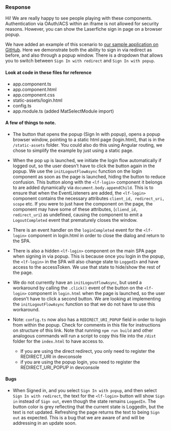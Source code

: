 ### Response

Hi! We are really happy to see people playing with these components.
Authentication via OAuth/ACS within an iframe is not allowed for security reasons. However, you can show the Laserfiche sign in page on a browser popup. 

We have added an example of this scenario to [our sample application on GitHub](https://github.com/Laserfiche/lf-sample-OAuth-SPA-angular-npm). Here we demonstrate both the ability to sign in via redirect as before, and also through a popup window. There is a dropdown that allows you to switch between `Sign In with redirect` and `Sign In with popup`. 

#### Look at code in these files for reference
 * app.component.ts
 * app.component.html
 * app.component.css
 * static-assets/login.html
 * config.ts
 * app.module.ts (added MatSelectModule import)

#### A few of things to note. 
 * The button that opens the popup (Sign In with popup), opens a popup browser window, pointing to a static html page (login.html), that is in the `/static-assets` folder.  You could also do this using Angular routing, we chose to simplify the example by just using a static page.
 * When the pop up is launched, we initiate the login flow automatically if logged out, so the user doesn't have to click the button again in the popup. We use the `initLogoutFlowAsync` function on the login component as soon as the page is launched, hiding the button to reduce confusion. This button along with the `<lf-login>` component it belongs to are added dynamically via `document.body.appendChild`. This is to ensure that when the EventListeners are added, the `<lf-login>` component contains the necessary attributes `client_id, redirect_uri, scope` etc. If you were to just have the component on the page, the component may have some of these attributes, (`cliend_id, redirect_uri`) as undefined, causing the component to emit a `LogoutCompleted` event that prematurely closes the window.
 * There is an event handler on the `loginCompleted` event for the `<lf-login>` component in login.html in order to close the dialog and return to the SPA.
 * There is also a hidden `<lf-login>` component on the main SPA page when signing in via popup. This is because once you login in the popup, the `<lf-login>` in the SPA will also change state to `LoggedIn` and have access to the accessToken. We use that state to hide/show the rest of the page.
 * We do not currently have an `initLogoutFlowAsync`, but used a workaround by calling the `.click()` event of the button on the `<lf-login>` component in `login.html` when the page is launched, so the user doesn't have to click a second button. We are looking at implementing the `initLogoutFlowAsync` function so that we do not have to use this workaround.

 * Note: `config.ts` now also has a `REDIRECT_URI_POPUP` field in order to login from within the popup. Check for comments in this file for instructions on structure of this link. Note that running `npm run build` and other analogous commands will run a script to copy this file into the `/dist` folder for the `index.html` to have access to.
      * If you are using the direct redirect, you only need to register the REDIRECT_URI in devconsole
	  * if you are using the popup login, you need to register the REDIRECT_URI_POPUP in devconsole

#### Bugs
 * When Signed in, and you select `Sign In with popup`, and then select `Sign In with redirect`, the text for the `<lf-login>` button will show `Sign in` instead of `Sign out`, even though the state remains `LoggedIn`. The button color is grey reflecting that the current state is LoggedIn, but the text is not updated. Refreshing the page returns the text to being `Sign out` as expected. This is a bug that we are aware of and will be addressing in an update soon. 